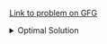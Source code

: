 [Link to problem on GFG](https://practice.geeksforgeeks.org/problems/matrix-exponentiation2711/1/)


<details><summary>Optimal Solution</summary>

Optimal Solution: TC = `O(logN)`, SC = `O(4logN)`

* Classic problem of Matrix exponentiation.<br>
* The equation gets reduced to `[[F(n)],[F(n - 1)]] = ([[1, 1], [1, 0]] ^ (n - 1)) x [[F(1)],[F(0)]]`.<br>
* We can find the part of `([[1, 1], [1, 0]] ^ (n - 1))` using binary exponentiation and somewhat Dynamic Programming and then we can find the value of F(n) from the expression. <br> 
* [Link to a Nice Video Tutorial if you are new to the topic](https://www.youtube.com/watch?v=EEb6JP3NXBI).<br>


Total Time Taken: `0.04/1.54`<br>


<details><summary>Clean Code</summary>

![](https://github.com/archishmanghos/code-images/blob/master/GFG/Matrix-Exponentiation.png)

</details>

</details>